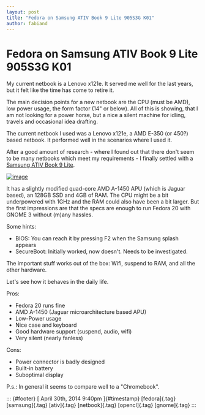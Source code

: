 ```yaml
---
layout: post
title: "Fedora on Samsung ATIV Book 9 Lite 905S3G K01"
author: fabiand
---
```



Fedora on Samsung ATIV Book 9 Lite 905S3G K01
=============================================

My current netbook is a Lenovo x121e. It served me well for the last
years, but it felt like the time has come to retire it.

The main decision points for a new netbook are the CPU (must be AMD),
low power usage, the form factor (14\" or below). All of this is
showing, that I am not looking for a power horse, but a nice a silent
machine for idling, travels and occasional idea drafting.

The current netbook I used was a Lenovo x121e, a AMD E-350 (or 450?)
based netbook. It performed well in the scenarios where I used it.

After a good amount of research - where I found out that there don't
seem to be many netbooks which meet my requirements - I finally settled
with a [Samsung ATIV Book 9
Lite](http://www.samsung.com/de/consumer/notebooks-displays/notebooks-pcs/ativ-book/NP905S3G-K01DE?subsubtype=ativ-book-9).

[![image](https://66.media.tumblr.com/f42f07d66955101e048e784a67164e31/tumblr_inline_n4u356cbHd1s0jj7d.png)](http://www.samsung.com/de/consumer/notebooks-displays/notebooks-pcs/ativ-book/NP905S3G-K01DE?subsubtype=ativ-book-9)

It has a slightly modified quad-core AMD A-1450 APU (which is Jaguar
based), an 128GB SSD and 4GB of RAM. The CPU might be a bit underpowered
with 1GHz and the RAM could also have been a bit larger. But the first
impressions are that the specs are enough to run Fedora 20 with GNOME 3
without (m)any hassles.

Some hints:

-   BIOS: You can reach it by pressing F2 when the Samsung splash
    appears
-   SecureBoot: Initially worked, now doesn't. Needs to be investigated.

The important stuff works out of the box: Wifi, suspend to RAM, and all
the other hardware.

Let's see how it behaves in the daily life.

Pros:

-   Fedora 20 runs fine
-   AMD A-1450 (Jaguar microarchitecture based APU)
-   Low-Power usage
-   Nice case and keyboard
-   Good hardware support (suspend, audio, wifi)
-   Very silent (nearly fanless)

Cons:

-   Power connector is badly designed
-   Built-in battery
-   Suboptimal display

P.s.: In general it seems to compare well to a "Chromebook".

::: {#footer}
[ April 30th, 2014 9:40pm ]{#timestamp} [fedora]{.tag} [samsung]{.tag}
[ativ]{.tag} [netbook]{.tag} [opencl]{.tag} [gnome]{.tag}
:::
